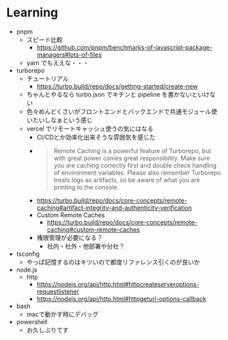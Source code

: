 # Learning

- pnpm
  - スピード比較
    - https://github.com/pnpm/benchmarks-of-javascript-package-managers#lots-of-files
  - yarn でもええな・・・
- turborepo
  - チュートリアル
    - https://turbo.build/repo/docs/getting-started/create-new
  - ちゃんとやるなら turbo.json でキチンと pipeline を書かないといけない
  - 色々めんどくさいがフロントエンドとバックエンドで共通モジュール使いたいしなぁという感じ
  - vercel でリモートキャッシュ使うの気にはなる
    - CI/CDとか効率化出来そうな雰囲気を感じた
    - > Remote Caching is a powerful feature of Turborepo, but with great power comes great responsibility. Make sure you are caching correctly first and double check handling of environment variables. Please also remember Turborepo treats logs as artifacts, so be aware of what you are printing to the console.
    - https://turbo.build/repo/docs/core-concepts/remote-caching#artifact-integrity-and-authenticity-verification
    - Custom Remote Caches
      - https://turbo.build/repo/docs/core-concepts/remote-caching#custom-remote-caches
    - 権限管理が必要になる？
      - 社内・社外・他部署や分社？
- tsconfig
  - やっぱ記憶するのはキツいので都度リファレンス引くのが良いか
- node.js
  - http
    - https://nodejs.org/api/http.html#httpcreateserveroptions-requestlistener
    - https://nodejs.org/api/http.html#httpgeturl-options-callback
- bash
  - macで動かす時にデバッグ
- powershell
  - お久しぶりです
